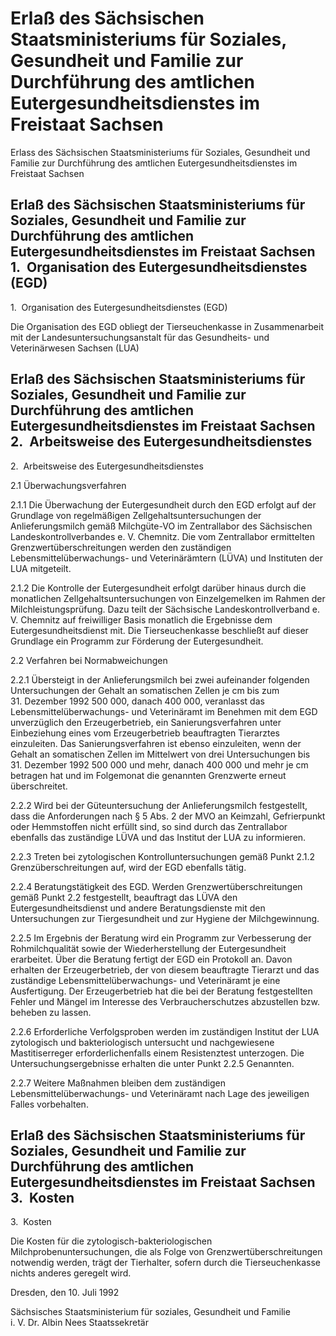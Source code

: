 # Erlaß des Sächsischen Staatsministeriums für Soziales, Gesundheit und Familie zur Durchführung des amtlichen Eutergesundheitsdienstes im Freistaat Sachsen

Erlass des Sächsischen Staatsministeriums für Soziales, Gesundheit und Familie zur Durchführung des amtlichen Eutergesundheitsdienstes im Freistaat Sachsen

## Erlaß des Sächsischen Staatsministeriums für Soziales, Gesundheit und Familie zur Durchführung des amtlichen Eutergesundheitsdienstes im Freistaat Sachsen 1.  Organisation des Eutergesundheitsdienstes (EGD)

1.  Organisation des Eutergesundheitsdienstes (EGD)

Die Organisation des EGD obliegt der Tierseuchenkasse in Zusammenarbeit mit der Landesuntersuchungsanstalt für das Gesundheits- und Veterinärwesen Sachsen (LUA)


## Erlaß des Sächsischen Staatsministeriums für Soziales, Gesundheit und Familie zur Durchführung des amtlichen Eutergesundheitsdienstes im Freistaat Sachsen 2.  Arbeitsweise des Eutergesundheitsdienstes

2.  Arbeitsweise des Eutergesundheitsdienstes

2.1 Überwachungsverfahren

2.1.1 Die Überwachung der Eutergesundheit durch den EGD erfolgt auf der Grundlage von regelmäßigen Zellgehaltsuntersuchungen der Anlieferungsmilch gemäß Milchgüte-VO im Zentrallabor des Sächsischen Landeskontrollverbandes e. V. Chemnitz. Die vom Zentrallabor ermittelten Grenzwertüberschreitungen werden den zuständigen Lebensmittelüberwachungs- und Veterinärämtern (LÜVA) und Instituten der LUA mitgeteilt.

2.1.2 Die Kontrolle der Eutergesundheit erfolgt darüber hinaus durch die monatlichen Zellgehaltsuntersuchungen von Einzelgemelken im Rahmen der Milchleistungsprüfung. Dazu teilt der Sächsische Landeskontrollverband e. V. Chemnitz auf freiwilliger Basis monatlich die Ergebnisse dem Eutergesundheitsdienst mit. Die Tierseuchenkasse beschließt auf dieser Grundlage ein Programm zur Förderung der Eutergesundheit.

2.2 Verfahren bei Normabweichungen

2.2.1 Übersteigt in der Anlieferungsmilch bei zwei aufeinander folgenden Untersuchungen der Gehalt an somatischen Zellen je cm  bis zum 31. Dezember 1992 500 000, danach 400 000, veranlasst das Lebensmittelüberwachungs- und Veterinäramt im Benehmen mit dem EGD unverzüglich den Erzeugerbetrieb, ein Sanierungsverfahren unter Einbeziehung eines vom Erzeugerbetrieb beauftragten Tierarztes einzuleiten. Das Sanierungsverfahren ist ebenso einzuleiten, wenn der Gehalt an somatischen Zellen im Mittelwert von drei Untersuchungen bis 31. Dezember 1992 500 000 und mehr, danach 400 000 und mehr je cm  betragen hat und im Folgemonat die genannten Grenzwerte erneut überschreitet.

2.2.2 Wird bei der Güteuntersuchung der Anlieferungsmilch festgestellt, dass die Anforderungen nach § 5 Abs. 2 der MVO an Keimzahl, Gefrierpunkt oder Hemmstoffen nicht erfüllt sind, so sind durch das Zentrallabor ebenfalls das zuständige LÜVA und das Institut der LUA zu informieren.

2.2.3 Treten bei zytologischen Kontrolluntersuchungen gemäß Punkt 2.1.2 Grenzüberschreitungen auf, wird der EGD ebenfalls tätig.

2.2.4 Beratungstätigkeit des EGD. Werden Grenzwertüberschreitungen gemäß Punkt 2.2 festgestellt, beauftragt das LÜVA den Eutergesundheitsdienst und andere Beratungsdienste mit den Untersuchungen zur Tiergesundheit und zur Hygiene der Milchgewinnung.

2.2.5 Im Ergebnis der Beratung wird ein Programm zur Verbesserung der Rohmilchqualität sowie der Wiederherstellung der Eutergesundheit erarbeitet. Über die Beratung fertigt der EGD ein Protokoll an. Davon erhalten der Erzeugerbetrieb, der von diesem beauftragte Tierarzt und das zuständige Lebensmittelüberwachungs- und Veterinäramt je eine Ausfertigung. Der Erzeugerbetrieb hat die bei der Beratung festgestellten Fehler und Mängel im Interesse des Verbraucherschutzes abzustellen bzw. beheben zu lassen.

2.2.6 Erforderliche Verfolgsproben werden im zuständigen Institut der LUA zytologisch und bakteriologisch untersucht und nachgewiesene Mastitiserreger erforderlichenfalls einem Resistenztest unterzogen. Die Untersuchungsergebnisse erhalten die unter Punkt 2.2.5 Genannten.

2.2.7 Weitere Maßnahmen bleiben dem zuständigen Lebensmittelüberwachungs- und Veterinäramt nach Lage des jeweiligen Falles vorbehalten.


## Erlaß des Sächsischen Staatsministeriums für Soziales, Gesundheit und Familie zur Durchführung des amtlichen Eutergesundheitsdienstes im Freistaat Sachsen 3.  Kosten

3.  Kosten

Die Kosten für die zytologisch-bakteriologischen Milchprobenuntersuchungen, die als Folge von Grenzwertüberschreitungen notwendig werden, trägt der Tierhalter, sofern durch die Tierseuchenkasse nichts anderes geregelt wird.

Dresden, den 10. Juli 1992

Sächsisches Staatsministerium 
           für soziales, Gesundheit und Familie 
           i. V. Dr. Albin Nees 
           Staatssekretär

